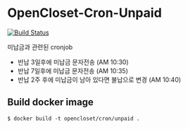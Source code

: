 # OpenCloset-Cron-Unpaid #

[![Build Status](https://travis-ci.org/opencloset/OpenCloset-Cron-Unpaid.svg?branch=v0.1.1)](https://travis-ci.org/opencloset/OpenCloset-Cron-Unpaid)

미납금과 관련된 cronjob

- 반납 3일후에 미납금 문자전송 (AM 10:30)
- 반납 7일후에 미납금 문자전송 (AM 10:35)
- 반납 2주 후에 미납금이 남아 있다면 불납으로 변경 (AM 10:40)

## Build docker image ##

    $ docker build -t opencloset/cron/unpaid .
